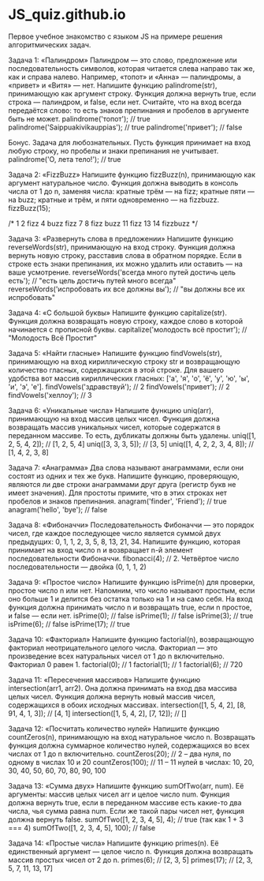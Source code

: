 # JS_quiz.github.io
Первое учебное знакомство с языком JS на примере решения алгоритмических задач.

Задача 1: «Палиндром»
Палиндром — это слово, предложение или последовательность символов, которая читается слева направо так же, как и справа налево. Например, «топот» и «Анна» — палиндромы, а «привет» и «Витя» — нет.
Напишите функцию palindrome(str), принимающую как аргумент строку. Функция должна вернуть true, если строка — палиндром, и false, если нет.
Считайте, что на вход всегда передаётся слово: то есть знаков препинания и пробелов в аргументе быть не может.
palindrome('топот'); // true
palindrome('Saippuakivikauppias'); // true
palindrome('привет'); // false

Бонус. Задача для любознательных. Пусть функция принимает на вход любую строку, но пробелы и знаки препинания не учитывает.
palindrome('О, лета тело!'); // true

Задача 2: «FizzBuzz»
Напишите функцию fizzBuzz(n), принимающую как аргумент натуральное число. Функция должна выводить в консоль числа от 1 до n, заменяя числа:
кратные трём — на fizz;
кратные пяти — на buzz;
кратные и трём, и пяти одновременно — на fizzbuzz.
fizzBuzz(15);

/*
        1
        2
        fizz
        4
        buzz
        fizz
        7
        8
        fizz
        buzz
        11
        fizz
        13
        14
        fizzbuzz
*/

Задача 3: «Развернуть слова в предложении»
Напишите функцию reverseWords(str), принимающую на вход строку. Функция должна вернуть новую строку, расставив слова в обратном порядке. Если в строке есть знаки препинания, их можно удалить или оставить — на ваше усмотрение.
reverseWords('всегда много путей достичь цель есть'); // "есть цель достичь путей много всегда"
reverseWords('испробовать их все должны вы'); // "вы должны все их испробовать"

Задача 4: «С большой буквы»
Напишите функцию capitalize(str). Функция должна возвращать новую строку, каждое слово в которой начинается с прописной буквы.
capitalize('молодость всё простит'); // "Молодость Всё Простит"

Задача 5: «Найти гласные»
Напишите функцию findVowels(str), принимающую на вход кириллическую строку str и возвращающую количество гласных, содержащихся в этой строке. Для вашего удобства вот массив кириллических гласных: ['а', 'я', 'о', 'ё', 'у', 'ю', 'ы', 'и', 'э', 'е'].
findVowels('здравствуй'); // 2
findVowels('привет'); // 2
findVowels('хеллоу'); // 3

Задача 6: «Уникальные числа»
Напишите функцию uniq(arr), принимающую на вход массив целых чисел. Функция должна возвращать массив уникальных чисел, которые содержатся в переданном массиве. То есть, дубликаты должны быть удалены.
uniq([1, 2, 5, 4, 2]); // [1, 2, 5, 4]
uniq([3, 3, 3, 5]); // [3, 5]
uniq([1, 4, 2, 2, 3, 4, 8]); // [1, 4, 2, 3, 8]

Задача 7: «Анаграмма»
Два слова называют анаграммами, если они состоят из одних и тех же букв.
Напишите функцию, проверяющую, являются ли две строки анаграммами друг друга (регистр букв не имеет значения). Для простоты примите, что в этих строках нет пробелов и знаков препинания.
anagram('finder', 'Friend'); // true
anagram('hello', 'bye'); // false

Задача 8: «Фибоначчи»
Последовательность Фибоначчи — это порядок чисел, где каждое последующее число является суммой двух предыдущих: 0, 1, 1, 2, 3, 5, 8, 13, 21, 34.
Напишите функцию, которая принимает на вход число n и возвращает n-й элемент последовательности Фибоначчи.
fibonacci(4); // 2. Четвёртое число последовательности — двойка (0, 1, 1, 2)

Задача 9: «Простое число»
Напишите функцию isPrime(n) для проверки, простое число n или нет. Напомним, что число называют простым, если оно больше 1 и делится без остатка только на 1 и на само себя.
На вход функция должна принимать число n и возвращать true, если n простое, и false — если нет.
isPrime(0); // false
isPrime(1); // false
isPrime(3); // true
isPrime(6); // false
isPrime(17); // true

Задача 10: «Факториал»
Напишите функцию factorial(n), возвращающую факториал неотрицательного целого числа. Факториал — это произведение всех натуральных чисел от 1 до n включительно. Факториал 0 равен 1.
factorial(0); // 1
factorial(1); // 1
factorial(6); // 720

Задача 11: «Пересечения массивов»
Напишите функцию intersection(arr1, arr2). Она должна принимать на вход два массива целых чисел. Функция должна вернуть новый массив чисел, содержащихся в обоих исходных массивах.
intersection([1, 5, 4, 2], [8, 91, 4, 1, 3]); // [4, 1]
intersection([1, 5, 4, 2], [7, 12]); // []

Задача 12: «Посчитать количество нулей»
Напишите функцию countZeros(n), принимающую на вход натуральное число n. Возвращать функция должна суммарное количество нулей, содержащихся во всех числах от 1 до n включительно.
countZeros(20); // 2 – два нуля, по одному в числах 10 и 20
countZeros(100); // 11 – 11 нулей в числах: 10, 20, 30, 40, 50, 60, 70, 80, 90, 100

Задача 13: «Сумма двух»
Напишите функцию sumOfTwo(arr, num). Её аргументы: массив целых чисел arr и целое число num. Функция должна вернуть true, если в переданном массиве есть какие-то два числа, чья сумма равна num. Если же такой пары чисел нет, функция должна вернуть false.
sumOfTwo([1, 2, 3, 4, 5], 4); // true (так как 1 + 3 === 4)
sumOfTwo([1, 2, 3, 4, 5], 100); // false

Задача 14: «Простые числа»
Напишите функцию primes(n). Её единственный аргумент — целое число n. Функция должна возвращать массив простых чисел от 2 до n.
primes(6); // [2, 3, 5]
primes(17); // [2, 3, 5, 7, 11, 13, 17]

